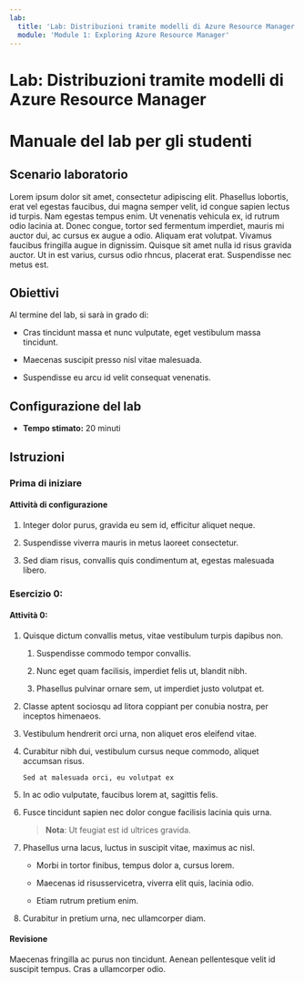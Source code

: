 ```yaml
---
lab:
  title: 'Lab: Distribuzioni tramite modelli di Azure Resource Manager'
  module: 'Module 1: Exploring Azure Resource Manager'
---
```


# Lab: Distribuzioni tramite modelli di Azure Resource Manager
# Manuale del lab per gli studenti

## Scenario laboratorio

Lorem ipsum dolor sit amet, consectetur adipiscing elit. Phasellus lobortis, erat vel egestas faucibus, dui magna semper velit, id congue sapien lectus id turpis. Nam egestas tempus enim. Ut venenatis vehicula ex, id rutrum odio lacinia at. Donec congue, tortor sed fermentum imperdiet, mauris mi auctor dui, ac cursus ex augue a odio. Aliquam erat volutpat. Vivamus faucibus fringilla augue in dignissim. Quisque sit amet nulla id risus gravida auctor. Ut in est varius, cursus odio rhncus, placerat erat. Suspendisse nec metus est.

## Obiettivi

Al termine del lab, si sarà in grado di:

- Cras tincidunt massa et nunc vulputate, eget vestibulum massa tincidunt. 

- Maecenas suscipit presso nisl vitae malesuada. 

- Suspendisse eu arcu id velit consequat venenatis.

## Configurazione del lab

  - **Tempo stimato:** 20 minuti

## Istruzioni

### Prima di iniziare

#### Attività di configurazione

1. Integer dolor purus, gravida eu sem id, efficitur aliquet neque. 

1. Suspendisse viverra mauris in metus laoreet consectetur. 

1. Sed diam risus, convallis quis condimentum at, egestas malesuada libero. 

### Esercizio 0: 

#### Attività 0: 

1. Quisque dictum convallis metus, vitae vestibulum turpis dapibus non.

    1. Suspendisse commodo tempor convallis. 

    1. Nunc eget quam facilisis, imperdiet felis ut, blandit nibh. 

    1. Phasellus pulvinar ornare sem, ut imperdiet justo volutpat et.

1. Classe aptent sociosqu ad litora coppiant per conubia nostra, per inceptos himenaeos. 

1. Vestibulum hendrerit orci urna, non aliquet eros eleifend vitae. 

1. Curabitur nibh dui, vestibulum cursus neque commodo, aliquet accumsan risus. 

    ```
    Sed at malesuada orci, eu volutpat ex
    ```

1. In ac odio vulputate, faucibus lorem at, sagittis felis.

1. Fusce tincidunt sapien nec dolor congue facilisis lacinia quis urna.

    > **Nota**: Ut feugiat est id ultrices gravida.

1. Phasellus urna lacus, luctus in suscipit vitae, maximus ac nisl. 

    - Morbi in tortor finibus, tempus dolor a, cursus lorem. 

    - Maecenas id risusservicetra, viverra elit quis, lacinia odio. 

    - Etiam rutrum pretium enim. 

1. Curabitur in pretium urna, nec ullamcorper diam. 

#### Revisione

Maecenas fringilla ac purus non tincidunt. Aenean pellentesque velit id suscipit tempus. Cras a ullamcorper odio.
